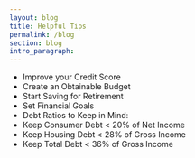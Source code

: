 ```yaml
---
layout: blog
title: Helpful Tips
permalink: /blog
section: blog
intro_paragraph:
---
```


- Improve your Credit Score
- Create an Obtainable Budget
- Start Saving for Retirement
- Set Financial Goals
- Debt Ratios to Keep in Mind:
 - Keep Consumer Debt < 20% of Net Income
 - Keep Housing Debt < 28% of Gross Income
 - Keep Total Debt < 36% of Gross Income
